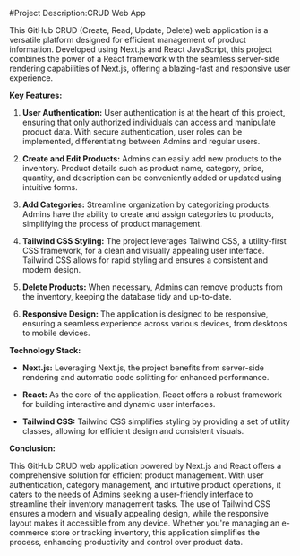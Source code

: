 #Project Description:CRUD Web App

This GitHub CRUD (Create, Read, Update, Delete) web application is a versatile platform designed for efficient management of product information. Developed using Next.js and React JavaScript, this project combines the power of a React framework with the seamless server-side rendering capabilities of Next.js, offering a blazing-fast and responsive user experience.

**Key Features:**

1. **User Authentication:** User authentication is at the heart of this project, ensuring that only authorized individuals can access and manipulate product data. With secure authentication, user roles can be implemented, differentiating between Admins and regular users.

2. **Create and Edit Products:** Admins can easily add new products to the inventory. Product details such as product name, category, price, quantity, and description can be conveniently added or updated using intuitive forms.

3. **Add Categories:** Streamline organization by categorizing products. Admins have the ability to create and assign categories to products, simplifying the process of product management.

4. **Tailwind CSS Styling:** The project leverages Tailwind CSS, a utility-first CSS framework, for a clean and visually appealing user interface. Tailwind CSS allows for rapid styling and ensures a consistent and modern design.

5. **Delete Products:** When necessary, Admins can remove products from the inventory, keeping the database tidy and up-to-date.

6. **Responsive Design:** The application is designed to be responsive, ensuring a seamless experience across various devices, from desktops to mobile devices.

**Technology Stack:**

- **Next.js:** Leveraging Next.js, the project benefits from server-side rendering and automatic code splitting for enhanced performance.

- **React:** As the core of the application, React offers a robust framework for building interactive and dynamic user interfaces.

- **Tailwind CSS:** Tailwind CSS simplifies styling by providing a set of utility classes, allowing for efficient design and consistent visuals.

**Conclusion:**

This GitHub CRUD web application powered by Next.js and React offers a comprehensive solution for efficient product management. With user authentication, category management, and intuitive product operations, it caters to the needs of Admins seeking a user-friendly interface to streamline their inventory management tasks. The use of Tailwind CSS ensures a modern and visually appealing design, while the responsive layout makes it accessible from any device. Whether you're managing an e-commerce store or tracking inventory, this application simplifies the process, enhancing productivity and control over product data.
